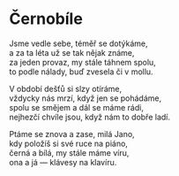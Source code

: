 # Černobíle

Jsme vedle sebe, téměř se dotýkáme,  
a za ta léta už se tak nějak známe,  
za jeden provaz, my stále táhnem spolu,  
to podle nálady, buď zvesela či v mollu.

V období dešťů si slzy otíráme,  
vždycky nás mrzí, když jen se pohádáme,  
spolu se smějem a dál se máme rádi,  
nejhezčí chvíle jsou, když nám to dobře ladí.

Ptáme se znova a zase, milá Jano,  
kdy položíš si své ruce na piáno,  
černá a bílá, my stále máme víru,  
ona a já — klávesy na klavíru.
